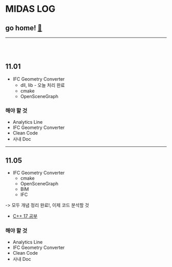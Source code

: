 # MIDAS LOG

## go home! [:house_with_garden:](https://github.com/wnsgml972/midas_log)

---

<br/><br/>

## 11.01

 * IFC Geometry Converter
    * dll, lib - 오늘 처리 완료
    * cmake
    * OpenSceneGraph

### 해야 할 것

  * Analytics Line
  * IFC Geometry Converter
  * Clean Code
  * 사내 Doc


<hr/>

## 11.05

 * IFC Geometry Converter
    * cmake
    * OpenSceneGraph
    * BIM
    * IFC

-> 모두 개념 정리 완료!, 이제 코드 분석할 것

 * [C++ 17 공부](./cpp17.md)


### 해야 할 것

  * Analytics Line
  * IFC Geometry Converter
  * Clean Code
  * 사내 Doc
